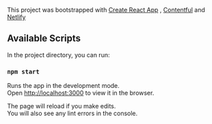 This project was bootstrapped with [Create React App](https://github.com/facebook/create-react-app) ,  [Contentful](https://www.contentful.com/) and [Netlify](https://www.netlify.com/)

## Available Scripts

In the project directory, you can run:

### `npm start`

Runs the app in the development mode.<br />
Open [http://localhost:3000](http://localhost:3000) to view it in the browser.

The page will reload if you make edits.<br />
You will also see any lint errors in the console.
